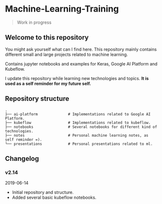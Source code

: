 # Machine-Learning-Training

> Work in progress

## Welcome to this repository
You might ask yourself what can I find here. This repository mainly contains different small and large projects related to machine learning. 

Contains jupyter notebooks and examples for Keras, Google AI Platform and Kubeflow. 

I update this repository while learning new technologies and topics.  **It is used as a self reminder for my future self.**



## Repository structure
    .
    ├── ai-platform              # Implementations related to Google AI Platform.
    ├── kubeflow                 # Implementations related to kubeflow.
    ├── notebooks                # Several notebooks for different kind of technologies.
    ├── notes                    # Personal machine learning notes, as self reminder =).
    └── presentations            # Personal presentations related to ml.

## Changelog

### v2.14
2019-06-14

* Initial repository and structure.
* Added several basic kubeflow notebooks.
